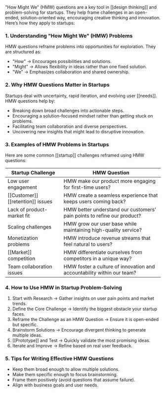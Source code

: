 "How Might We" (HMW) questions are a key tool in [[design thinking]] and problem-solving for startups. They help frame challenges in an open-ended, solution-oriented way, encouraging creative thinking and innovation. Here’s how they apply to startups:

### 1. Understanding "How Might We" (HMW) Problems

HMW questions reframe problems into opportunities for exploration. They are structured as:

- "How" → Encourages possibilities and solutions.
- "Might" → Allows flexibility in ideas rather than one fixed solution.
- "We" → Emphasizes collaboration and shared ownership.

### 2. Why HMW Questions Matter in Startups

Startups deal with uncertainty, rapid iteration, and evolving user [[needs]]. HMW questions help by:

- Breaking down broad challenges into actionable steps.
- Encouraging a solution-focused mindset rather than getting stuck on problems.
- Facilitating team collaboration and diverse perspectives.
- Uncovering new insights that might lead to disruptive innovation.

### 3. Examples of HMW Problems in Startups

Here are some common [[startup]] challenges reframed using HMW questions:

|Startup Challenge|HMW Question|
|---|---|
|Low user engagement|HMW make our product more engaging for first-time users?|
|[[Customer]] [[retention]] issues|HMW create a seamless experience that keeps users coming back?|
|Lack of product-market fit|HMW better understand our customers’ pain points to refine our product?|
|Scaling challenges|HMW grow our user base while maintaining high-quality service?|
|Monetization problems|HMW introduce revenue streams that feel natural to users?|
|[[Market]] competition|HMW differentiate ourselves from competitors in a unique way?|
|Team collaboration issues|HMW foster a culture of innovation and accountability within our team?|

### 4. How to Use HMW in Startup Problem-Solving

1. Start with Research → Gather insights on user pain points and market trends.
2. Define the Core Challenge → Identify the biggest obstacle your startup faces.
3. Reframe the Challenge as an HMW Question → Ensure it is open-ended but specific.
4. Brainstorm Solutions → Encourage divergent thinking to generate multiple ideas.
5. [[Prototype]] and Test → Quickly validate the most promising ideas.
6. Iterate and Improve → Refine based on real user feedback.

### 5. Tips for Writing Effective HMW Questions

- Keep them broad enough to allow multiple solutions.
- Make them specific enough to focus brainstorming.
- Frame them positively (avoid questions that assume failure).
- Align with business goals and user needs.
